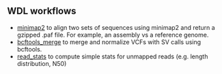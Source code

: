 ## WDL workflows

- [minimap2](minimap2) to align two sets of sequences using minimap2 and return a gzipped .paf file. For example, an assembly vs a reference genome. 
- [bcftools_merge](bcftools_merge) to merge and normalize VCFs with SV calls using bcftools.
- [read_stats](read_stats) to compute simple stats for unmapped reads (e.g. length distribution, N50)
